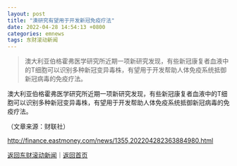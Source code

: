 ```yaml
---
layout: post
title: "澳研究有望用于开发新冠免疫疗法"
date: 2022-04-28 14:54:13 +0800
categories: emnews
tags: 东财滚动新闻
---
```

> 澳大利亚伯格霍弗医学研究所近期一项新研究发现，有些新冠康复者血液中的T细胞可以识别多种新冠变异毒株，有望用于开发帮助人体免疫系统抵御新冠病毒的免疫疗法。

<p>澳大利亚伯格霍弗医学研究所近期一项新研究发现，有些新冠康复者血液中的T细胞可以识别多种新冠变异毒株，有望用于开发帮助人体免疫系统抵御新冠病毒的免疫疗法。</p><p class="em_media">（文章来源：财联社）</p>

<http://finance.eastmoney.com/news/1355,202204282363884980.html>

[返回东财滚动新闻](//finews.withounder.com/emnews/)｜[返回首页](//finews.withounder.com/)